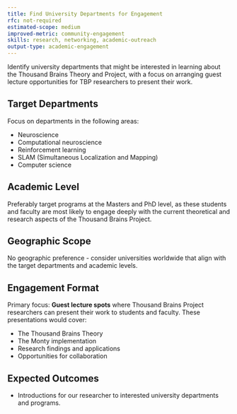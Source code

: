 ```yaml
---
title: Find University Departments for Engagement
rfc: not-required
estimated-scope: medium
improved-metric: community-engagement
skills: research, networking, academic-outreach
output-type: academic-engagement
---
```


Identify university departments that might be interested in learning about the Thousand Brains Theory and Project, with a focus on arranging guest lecture opportunities for TBP researchers to present their work.

## Target Departments

Focus on departments in the following areas:
- Neuroscience
- Computational neuroscience
- Reinforcement learning
- SLAM (Simultaneous Localization and Mapping)
- Computer science

## Academic Level

Preferably target programs at the Masters and PhD level, as these students and faculty are most likely to engage deeply with the current theoretical and research aspects of the Thousand Brains Project.

## Geographic Scope

No geographic preference - consider universities worldwide that align with the target departments and academic levels.

## Engagement Format

Primary focus: **Guest lecture spots** where Thousand Brains Project researchers can present their work to students and faculty. These presentations would cover:
- The Thousand Brains Theory
- The Monty implementation
- Research findings and applications
- Opportunities for collaboration

## Expected Outcomes

- Introductions for our researcher to interested university departments and programs.